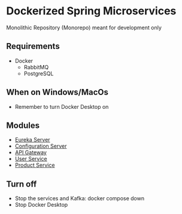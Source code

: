 # Dockerized Spring Microservices

Monolithic Repository (Monorepo) meant for development only

## Requirements
- Docker
    - RabbitMQ
    - PostgreSQL

## When on Windows/MacOs
- Remember to turn Docker Desktop on

## Modules
- [Eureka Server](eureka-d-server/README.md)
- [Configuration Server](config-d-server/README.md)
- [API Gateway](api-d-gateway/README.md)
- [User Service](user-d-service/README.md)
- [Product Service](product-d-service/README.md)

## Turn off
- Stop the services and Kafka: docker compose down
- Stop Docker Desktop
